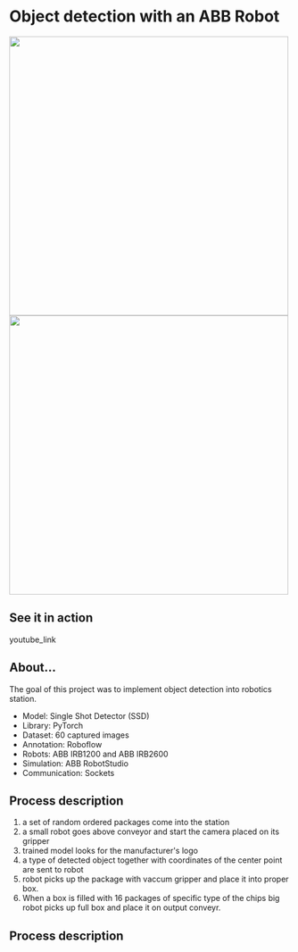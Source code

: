 # Object detection with an ABB Robot


<p float="center">
  <img src="https://github.com/arkurpas/Object-detection-ABB-RobotStudio/assets/129556066/c3988a6e-7703-490e-bcae-93ff3a80b005)" width="500" />
  <img src="https://github.com/arkurpas/Object-detection-ABB-RobotStudio/assets/129556066/3d299685-de07-4fe2-ae93-cf3955cd3fe6" width="500" /> 
</p>


## See it in action
youtube_link

## About...
The goal of this project was to implement object detection into robotics station. 

* Model: Single Shot Detector (SSD)
* Library: PyTorch
* Dataset: 60 captured images
* Annotation: Roboflow
* Robots: ABB IRB1200 and ABB IRB2600
* Simulation: ABB RobotStudio
* Communication: Sockets

## Process description

1. a set of random ordered packages come into the station
2. a small robot goes above conveyor and  start the camera placed on its gripper
3. trained model looks for the manufacturer's logo
4. a type of detected object together with coordinates of the center point are sent to robot
5. robot picks up the package with vaccum gripper and place it into proper box.
6. When a box is filled with 16 packages of specific type of the chips big robot picks up full box and place it on output conveyr. 

## Process description
